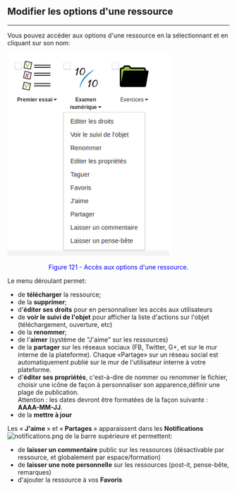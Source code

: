 ## Modifier les options d'une ressource
---
Vous pouvez accéder aux options d'une ressource en la sélectionnant et en cliquant sur son nom:

![](images/resource_properties.png)

<p style="text-align: center; color: blue">Figure 121 - Accès aux options d'une ressource.</p>

Le menu déroulant permet:

* de **télécharger** la ressource;
* de la **supprimer**;
* d'**éditer ses droits** pour en personnaliser les accès aux utilisateurs
* de **voir le suivi de l'objet** pour afficher la liste d'actions sur l'objet (téléchargement, ouverture, etc)
* de la **renommer**;
* de l'**aimer** (système de "J'aime" sur les ressources)
* de la **partager** sur les réseaux sociaux (FB, Twitter, G+, et sur le mur interne de la plateforme). Chaque «Partage» sur un réseau social est automatiquement publié sur le mur de l'utilisateur interne à votre plateforme.
* d'**éditer ses propriétés**, c'est-à-dire de nommer ou renommer le fichier, choisir une icône de façon à personnaliser son apparence,définir une plage de publication. <br />Attention : les dates devront être formatées de la façon suivante : **AAAA-MM-JJ**.
* de la **mettre à jour**

Les « **J'aime** » et « **Partages** » apparaissent dans les **Notifications** ![notifications.png](http://www.claroline.net/file/resource/media/1950) de la barre supérieure et permettent:

* de **laisser un commentaire** public sur les ressources (désactivable par ressource, et globalement par espace/formation)
* de **laisser une note personnelle** sur les ressources (post-it, pense-bête, remarques)
* d'ajouter la ressource à vos **Favoris**
